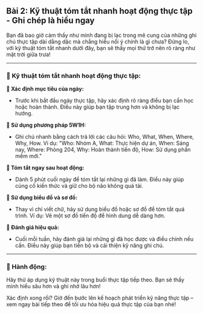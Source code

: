## Bài 2: Kỹ thuật tóm tắt nhanh hoạt động thực tập - Ghi chép là hiểu ngay

Bạn đã bao giờ cảm thấy như mình đang bị lạc trong mê cung của những ghi chú thực tập dài dằng dặc mà chẳng hiểu nổi ý chính là gì chưa? Đừng lo, với kỹ thuật tóm tắt nhanh dưới đây, bạn sẽ thấy mọi thứ trở nên rõ ràng như mặt trời giữa trưa!

---

### 📌 Kỹ thuật tóm tắt nhanh hoạt động thực tập:

**🔹 Xác định mục tiêu của ngày:**
- Trước khi bắt đầu ngày thực tập, hãy xác định rõ ràng điều bạn cần học hoặc hoàn thành. Điều này giúp bạn tập trung hơn và không bị lạc hướng.

**🔹 Sử dụng phương pháp 5W1H:**
- Ghi chú nhanh bằng cách trả lời các câu hỏi: Who, What, When, Where, Why, How. Ví dụ: "Who: Nhóm A, What: Thực hiện dự án, When: Sáng nay, Where: Phòng 204, Why: Hoàn thành tiến độ, How: Sử dụng phần mềm mới."

**🔹 Tóm tắt ngay sau hoạt động:**
- Dành 5 phút cuối ngày để tóm tắt lại những gì đã làm. Điều này giúp củng cố kiến thức và giữ cho bộ não không quá tải.

**🔹 Sử dụng biểu đồ và sơ đồ:**
- Thay vì chỉ viết chữ, hãy sử dụng biểu đồ hoặc sơ đồ để tóm tắt quá trình. Ví dụ: Vẽ một sơ đồ tiến độ để hình dung dễ dàng hơn.

**🔹 Đánh giá hiệu quả:**
- Cuối mỗi tuần, hãy đánh giá lại những gì đã học được và điều chỉnh nếu cần. Điều này giúp bạn tiến bộ và cải thiện kỹ năng ghi chú.

---

### 🚀 Hành động:

Hãy thử áp dụng kỹ thuật này trong buổi thực tập tiếp theo. Bạn sẽ thấy mình hiểu sâu hơn và ghi nhớ lâu hơn!

Xác định xong rồi? Giờ đến bước lên kế hoạch phát triển kỹ năng thực tập – xem ngay bài tiếp theo để tối ưu hóa hiệu quả thực tập của bạn nhé!